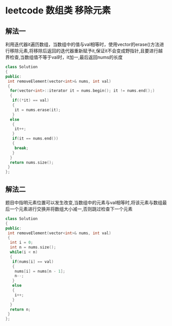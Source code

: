 # leetcode 数组类 移除元素

## 解法一

利用迭代器it遍历数组，当数组中的值与val相等时，使用vector的erase()方法进行移除元素,将移除后返回的迭代器重新赋予it,保证it不会变成野指针,且要进行越界检查,当数组值不等于val时，it加一,最后返回nums的长度

```c++
class Solution
{
public:
 int removeElement(vector<int>& nums, int val)
 {
  for(vector<int>::iterator it = nums.begin(); it != nums.end();)
  {
   if((*it) == val)
   {
    it = nums.erase(it);
   }
  else
   {
    it++;
   }
   if(it == nums.end())
   {
    break;
   }
  }
  return nums.size();
 }
};

```

## 解法二

题目中指明元素位置可以发生改变,当数组中的元素与val相等时,将该元素与数组最后一个元素进行交换并将数组大小减一,否则跳过检查下一个元素

```c++
class Solution
{
public:
 int removeElement(vector<int>& nums, int val)
 {
  int i = 0;
  int n = nums.size();
  while(i < n)
  {
   if(nums[i] == val)
   {
    nums[i] = nums[n - 1];
    n--;
   }
   else
   {
    i++;
   }
  }
  return n;
 }
};
```
